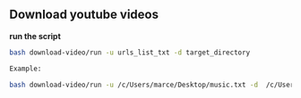 ## Download youtube videos

**run the script**
```bash
bash download-video/run -u urls_list_txt -d target_directory

Example:
 
bash download-video/run -u /c/Users/marce/Desktop/music.txt -d  /c/Users/marce/Desktop/
```
